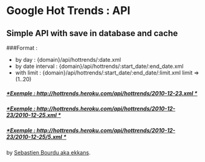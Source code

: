 # Google Hot Trends : API

## Simple API with save in database and cache

###Format : 
- by day : {domain}/api/hottrends/:date.xml
- by date interval : {domain}/api/hottrends/:start_date/:end_date.xml
- with limit : {domain}/api/hottrends/:start_date/:end_date/:limit.xml limit => (1..20)

##### [*Exemple : http://hottrends.heroku.com/api/hottrends/2010-12-23.xml *](http://hottrends.heroku.com/api/hottrends/2010-12-23.xml/)
##### [*Exemple : http://hottrends.heroku.com/api/hottrends/2010-12-23/2010-12-25.xml *](http://hottrends.heroku.com/api/hottrends/2010-12-23/2010-12-25.xml/)
##### [*Exemple : http://hottrends.heroku.com/api/hottrends/2010-12-23/2010-12-25/5.xml *](http://hottrends.heroku.com/api/hottrends/2010-12-23/2010-12-25/5.xml/)

by [Sebastien Bourdu aka ekkans](http://sebastienbourdu.com/).